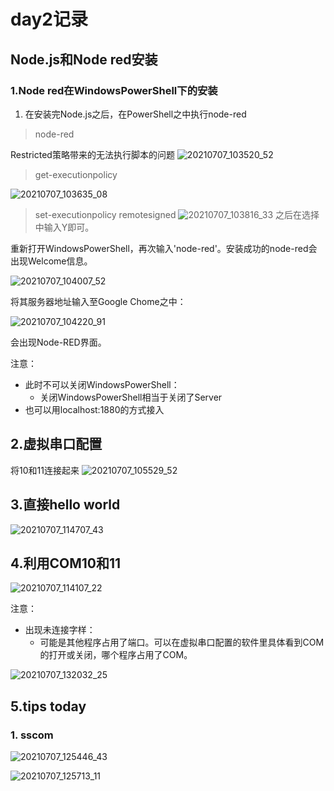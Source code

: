 # day2记录
## Node.js和Node red安装
### 1.Node red在WindowsPowerShell下的安装
1. 在安装完Node.js之后，在PowerShell之中执行node-red

> node-red

Restricted策略带来的无法执行脚本的问题
![20210707_103520_52](images/20210707_103520_52.png)


> get-executionpolicy

![20210707_103635_08](images/20210707_103635_08.png)
> set-executionpolicy remotesigned
![20210707_103816_33](images/20210707_103816_33.png)
之后在选择中输入Y即可。
<p></p>
重新打开WindowsPowerShell，再次输入'node-red'。安装成功的node-red会出现Welcome信息。

![20210707_104007_52](images/20210707_104007_52.png)

将其服务器地址输入至Google Chome之中：

![20210707_104220_91](images/20210707_104220_91.png)

会出现Node-RED界面。

注意：

- 此时不可以关闭WindowsPowerShell：
    - 关闭WindowsPowerShell相当于关闭了Server
- 也可以用localhost:1880的方式接入
## 2.虚拟串口配置
将10和11连接起来
![20210707_105529_52](images/20210707_105529_52.png)
## 3.直接hello world

![20210707_114707_43](images/20210707_114707_43.png)
## 4.利用COM10和11

![20210707_114107_22](images/20210707_114107_22.png)

注意：
- 出现未连接字样：
    - 可能是其他程序占用了端口。可以在虚拟串口配置的软件里具体看到COM的打开或关闭，哪个程序占用了COM。

![20210707_132032_25](images/20210707_132032_25.png)

## 5.tips today
### 1. sscom
![20210707_125446_43](images/20210707_125446_43.png)

![20210707_125713_11](images/20210707_125713_11.png)
